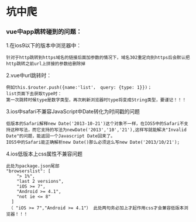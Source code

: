 # 坑中爬
### vue中app跳转碰到的问题：

1.在ios9以下的版本中浏览器中：
```
针对于http跳转到https域名的链接后面加参数的情况下，域名302重定向到https后会默认把http跳转之前url上拼接的参数给删除掉
```
2.vue中url跳转时：
```
例如this.$router.push({name:'list'， query: {type: 1}})；
list页面下去获取type时：
第一次跳转时候type是数字类型，再次刷新浏览器时type将变成String类型，要谨记！！！
```
3.ios中safari不兼容JavaScript中Date转化为时间戳的问题

```
低版本的Safari解释new Date('2013-10-21')这个对象不一样，在IOS5中的Safari不支持这种写法，而它支持的写法为newDate('2013','10','21'),这样写就能解决"Invalid Date"的问题，能返回一个Javascript Date回来了。
IOS5中的Safari能正确解析new Date()那么必须这么写new Date('2013/10/21');
```

4.ios低版本上css属性不兼容问题

```
此处为package.json尾部
"browserslist": [
    "> 1%",
    "last 2 versions",
    "iOS >= 7",
    "Android >= 4.1",
    "not ie <= 8"
  ]
 （ "iOS >= 7","Android >= 4.1"） 此处两句务必加上才起作用css才会兼容低版本浏览器！！！
```
